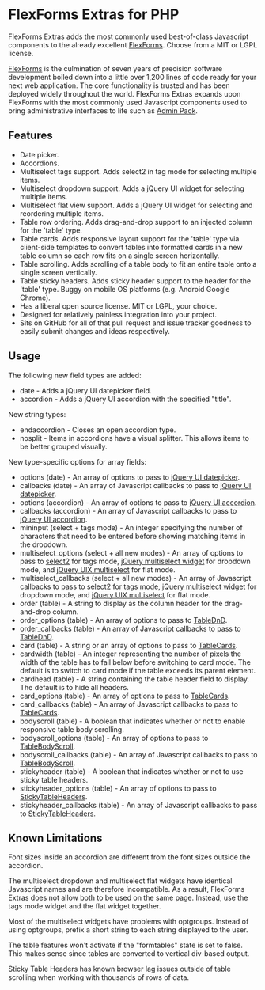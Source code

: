 FlexForms Extras for PHP
========================

FlexForms Extras adds the most commonly used best-of-class Javascript components to the already excellent [FlexForms](https://github.com/cubiclesoft/php-flexforms).  Choose from a MIT or LGPL license.

[FlexForms](https://github.com/cubiclesoft/php-flexforms) is the culmination of seven years of precision software development boiled down into a little over 1,200 lines of code ready for your next web application.  The core functionality is trusted and has been deployed widely throughout the world.  FlexForms Extras expands upon FlexForms with the most commonly used Javascript components used to bring administrative interfaces to life such as [Admin Pack](https://github.com/cubiclesoft/admin-pack).

Features
--------

* Date picker.
* Accordions.
* Multiselect tags support.  Adds select2 in tag mode for selecting multiple items.
* Multiselect dropdown support.  Adds a jQuery UI widget for selecting multiple items.
* Multiselect flat view support.  Adds a jQuery UI widget for selecting and reordering multiple items.
* Table row ordering.  Adds drag-and-drop support to an injected column for the 'table' type.
* Table cards.  Adds responsive layout support for the 'table' type via client-side templates to convert tables into formatted cards in a new table column so each row fits on a single screen horizontally.
* Table scrolling.  Adds scrolling of a table body to fit an entire table onto a single screen vertically.
* Table sticky headers.  Adds sticky header support to the header for the 'table' type.  Buggy on mobile OS platforms (e.g. Android Google Chrome).
* Has a liberal open source license.  MIT or LGPL, your choice.
* Designed for relatively painless integration into your project.
* Sits on GitHub for all of that pull request and issue tracker goodness to easily submit changes and ideas respectively.

Usage
-----

The following new field types are added:

* date - Adds a jQuery UI datepicker field.
* accordion - Adds a jQuery UI accordion with the specified "title".

New string types:

* endaccordion - Closes an open accordion type.
* nosplit - Items in accordions have a visual splitter.  This allows items to be better grouped visually.

New type-specific options for array fields:

* options (date) - An array of options to pass to [jQuery UI datepicker](http://api.jqueryui.com/datepicker/).
* callbacks (date) - An array of Javascript callbacks to pass to [jQuery UI datepicker](http://api.jqueryui.com/datepicker/).
* options (accordion) - An array of options to pass to [jQuery UI accordion](http://api.jqueryui.com/accordion/).
* callbacks (accordion) - An array of Javascript callbacks to pass to [jQuery UI accordion](http://api.jqueryui.com/accordion/).
* mininput (select + tags mode) - An integer specifying the number of characters that need to be entered before showing matching items in the dropdown.
* multiselect_options (select + all new modes) - An array of options to pass to [select2](http://api.jqueryui.com/accordion/) for tags mode, [jQuery multiselect widget](http://www.erichynds.com/blog/jquery-ui-multiselect-widget) for dropdown mode, and [jQuery UIX multiselect](https://github.com/yanickrochon/jquery.uix.multiselect/wiki/API-Documentation) for flat mode.
* multiselect_callbacks (select + all new modes) - An array of Javascript callbacks to pass to [select2](http://api.jqueryui.com/accordion/) for tags mode, [jQuery multiselect widget](http://www.erichynds.com/blog/jquery-ui-multiselect-widget) for dropdown mode, and [jQuery UIX multiselect](https://github.com/yanickrochon/jquery.uix.multiselect/wiki/API-Documentation) for flat mode.
* order (table) - A string to display as the column header for the drag-and-drop column.
* order_options (table) - An array of options to pass to [TableDnD](https://github.com/isocra/TableDnD).
* order_callbacks (table) - An array of Javascript callbacks to pass to [TableDnD](https://github.com/isocra/TableDnD).
* card (table) - A string or an array of options to pass to [TableCards](https://github.com/cubiclesoft/jquery-tablecards).
* cardwidth (table) - An integer representing the number of pixels the width of the table has to fall below before switching to card mode.  The default is to switch to card mode if the table exceeds its parent element.
* cardhead (table) - A string containing the table header field to display.  The default is to hide all headers.
* card_options (table) - An array of options to pass to [TableCards](https://github.com/cubiclesoft/jquery-tablecards).
* card_callbacks (table) - An array of Javascript callbacks to pass to [TableCards](https://github.com/cubiclesoft/jquery-tablecards).
* bodyscroll (table) - A boolean that indicates whether or not to enable responsive table body scrolling.
* bodyscroll_options (table) - An array of options to pass to [TableBodyScroll](https://github.com/cubiclesoft/jquery-tablebodyscroll).
* bodyscroll_callbacks (table) - An array of Javascript callbacks to pass to [TableBodyScroll](https://github.com/cubiclesoft/jquery-tablebodyscroll).
* stickyheader (table) - A boolean that indicates whether or not to use sticky table headers.
* stickyheader_options (table) - An array of options to pass to [StickyTableHeaders](https://github.com/jmosbech/StickyTableHeaders).
* stickyheader_callbacks (table) - An array of Javascript callbacks to pass to [StickyTableHeaders](https://github.com/jmosbech/StickyTableHeaders).

Known Limitations
-----------------

Font sizes inside an accordion are different from the font sizes outside the accordion.

The multiselect dropdown and multiselect flat widgets have identical Javascript names and are therefore incompatible.  As a result, FlexForms Extras does not allow both to be used on the same page.  Instead, use the tags mode widget and the flat widget together.

Most of the multiselect widgets have problems with optgroups.  Instead of using optgroups, prefix a short string to each string displayed to the user.

The table features won't activate if the "formtables" state is set to false.  This makes sense since tables are converted to vertical div-based output.

Sticky Table Headers has known browser lag issues outside of table scrolling when working with thousands of rows of data.
